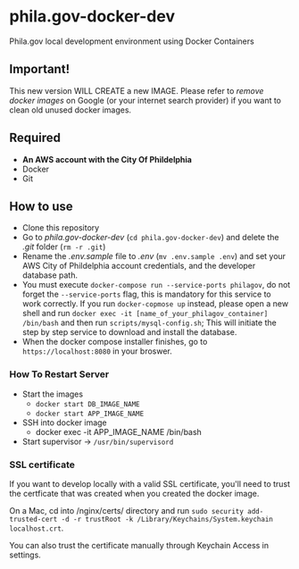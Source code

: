 # phila.gov-docker-dev
Phila.gov local development environment using Docker Containers

## Important!
This new version WILL CREATE a new IMAGE. Please refer to _remove docker images_ on Google (or your internet search provider) if you want to clean old unused docker images.


## Required
- **An AWS account with the City Of Phildelphia**
- Docker
- Git

## How to use
- Clone this repository
- Go to _phila.gov-docker-dev_ (`cd phila.gov-docker-dev`) and delete the _.git_ folder (`rm -r .git`)
- Rename the _.env.sample_ file to _.env_ (`mv .env.sample .env`) and set your AWS City of Phildelphia account credentials, and the developer database path.
- You must execute `docker-compose run --service-ports philagov`, do not forget the `--service-ports` flag, this is mandatory for this service to work correctly. If you run `docker-copmose up` instead, please open a new shell and run `docker exec -it [name_of_your_philagov_container] /bin/bash` and then run `scripts/mysql-config.sh`; This will initiate the step by step service to download and install the database.
- When the docker compose installer finishes, go to `https://localhost:8080` in your broswer.

### How To Restart Server
- Start the images
  - ``docker start DB_IMAGE_NAME``
  - ``docker start APP_IMAGE_NAME``
- SSH into docker image
  - docker exec -it APP_IMAGE_NAME /bin/bash
- Start supervisor -> ``/usr/bin/supervisord``

### SSL certificate
If you want to develop locally with a valid SSL certificate, you'll need to trust the certficate that was created when you created the docker image.

On a Mac, cd into /nginx/certs/ directory and run `sudo security add-trusted-cert -d -r trustRoot -k /Library/Keychains/System.keychain localhost.crt`. 

You can also trust the certificate manually through Keychain Access in settings.
